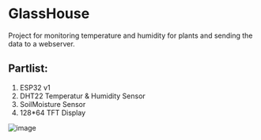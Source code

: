 # GlassHouse

Project for monitoring temperature and humidity for plants and sending the data to a webserver. 

## Partlist:
1. ESP32 v1
2. DHT22 Temperatur & Humidity Sensor
3. SoilMoisture Sensor
4. 128\*64 TFT Display

![image](https://user-images.githubusercontent.com/58838393/164082191-0ae8cbcd-c649-4c4d-a3d2-b4116957a511.png)
